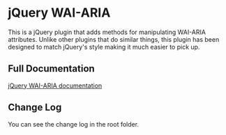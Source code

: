 # jQuery WAI-ARIA

This is a jQuery plugin that adds methods for manipulating WAI-ARIA attributes. Unlike other plugins that do similar things, this plugin has been designed to match jQuery's style making it much easier to pick up.

## Full Documentation

[jQuery WAI-ARIA documentation](https://skateside.github.io/jquery-aria/doc/)

## Change Log

You can see the change log in the root folder.
